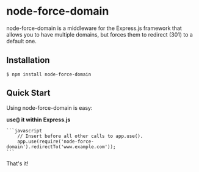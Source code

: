 # node-force-domain

node-force-domain is a middleware for the Express.js framework that allows you to have multiple domains, but forces them to redirect (301) to a default one.

## Installation

    $ npm install node-force-domain

## Quick Start

Using node-force-domain is easy:

**use() it within Express.js**

    ```javascript
        // Insert before all other calls to app.use().
        app.use(require('node-force-domain').redirectTo('www.example.com'));
    ```
That's it!
